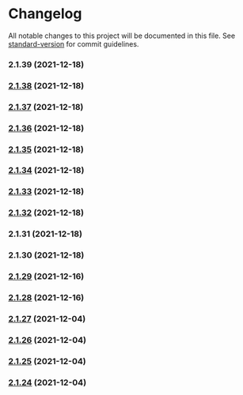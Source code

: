 # Changelog

All notable changes to this project will be documented in this file. See [standard-version](https://github.com/conventional-changelog/standard-version) for commit guidelines.

### 2.1.39 (2021-12-18)

### [2.1.38](https://github.com/Jnig/chili-api/compare/v2.1.37...v2.1.38) (2021-12-18)

### [2.1.37](https://github.com/Jnig/chili-api/compare/v2.1.36...v2.1.37) (2021-12-18)

### [2.1.36](https://github.com/Jnig/chili-api/compare/v2.1.35...v2.1.36) (2021-12-18)

### [2.1.35](https://github.com/Jnig/chili-api/compare/v2.1.34...v2.1.35) (2021-12-18)

### [2.1.34](https://github.com/Jnig/chili-api/compare/v2.1.33...v2.1.34) (2021-12-18)

### [2.1.33](https://github.com/Jnig/chili-api/compare/v2.1.32...v2.1.33) (2021-12-18)

### [2.1.32](https://github.com/Jnig/chili-api/compare/v2.1.31...v2.1.32) (2021-12-18)

### 2.1.31 (2021-12-18)

### 2.1.30 (2021-12-18)

### [2.1.29](https://github.com/Jnig/chili-api/compare/v2.1.28...v2.1.29) (2021-12-16)

### [2.1.28](https://github.com/Jnig/chili-api/compare/v2.1.27...v2.1.28) (2021-12-16)

### [2.1.27](https://github.com/Jnig/chili-api/compare/v2.1.26...v2.1.27) (2021-12-04)

### [2.1.26](https://github.com/Jnig/chili-api/compare/v2.1.25...v2.1.26) (2021-12-04)

### [2.1.25](https://github.com/Jnig/chili-api/compare/v2.1.24...v2.1.25) (2021-12-04)

### [2.1.24](https://github.com/Jnig/chili-api/compare/v2.1.23...v2.1.24) (2021-12-04)
